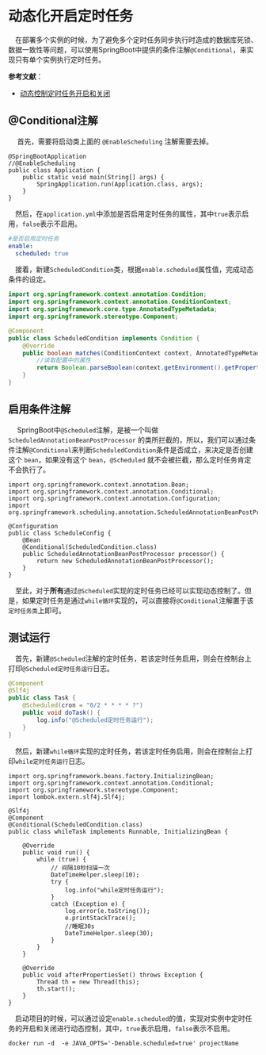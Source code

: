 # 动态化开启定时任务

​	　在部署多个实例的时候，为了避免多个定时任务同步执行时造成的数据库死锁、数据一致性等问题，可以使用SpringBoot中提供的条件注解`@Conditional`，来实现只有单个实例执行定时任务。

**参考文献**：

- [动态控制定时任务开启和关闭](https://blog.csdn.net/weixin_28873283/article/details/112833287)



## @Conditional注解

​	　首先，需要将启动类上面的 `@EnableScheduling` 注解需要去掉。

```java{2}
@SpringBootApplication
//@EnableScheduling
public class Application {
    public static void main(String[] args) {
        SpringApplication.run(Application.class, args);
    }
}
```

​	　然后，在`application.yml`中添加是否启用定时任务的属性，其中`true`表示启用，`false`表示不启用。

```yml
#是否启用定时任务
enable:
  scheduled: true
```

​	　接着，新建`ScheduledCondition`类，根据`enable.scheduled`属性值，完成动态条件的设定。

```java
import org.springframework.context.annotation.Condition;
import org.springframework.context.annotation.ConditionContext;
import org.springframework.core.type.AnnotatedTypeMetadata;
import org.springframework.stereotype.Component;

@Component
public class ScheduledCondition implements Condition {
    @Override
    public boolean matches(ConditionContext context, AnnotatedTypeMetadata metadata) {
        //读取配置中的属性
        return Boolean.parseBoolean(context.getEnvironment().getProperty("enable.scheduled"));
    }
}
```



## 启用条件注解

​	　SpringBoot中`@Scheduled`注解，是被一个叫做 `ScheduledAnnotationBeanPostProcessor` 的类所拦截的，所以，我们可以通过条件注解`@Conditional`来判断`ScheduledCondition`条件是否成立，来决定是否创建这个 `bean`，如果没有这个 `bean`，`@Scheduled` 就不会被拦截，那么定时任务肯定不会执行了。

```java{8-12}
import org.springframework.context.annotation.Bean;
import org.springframework.context.annotation.Conditional;
import org.springframework.context.annotation.Configuration;
import org.springframework.scheduling.annotation.ScheduledAnnotationBeanPostProcessor;

@Configuration
public class ScheduleConfig {
    @Bean
    @Conditional(ScheduledCondition.class)
    public ScheduledAnnotationBeanPostProcessor processor() {
        return new ScheduledAnnotationBeanPostProcessor();
    }
}
```

​	　至此，对于**所有**通过`@Scheduled`实现的定时任务已经可以实现动态控制了。但是，如果定时任务是通过`while循环`实现的，可以直接将`@Conditional`注解置于该`定时任务类`上即可。



## 测试运行

​	　首先，新建`@Scheduled`注解的定时任务，若该定时任务启用，则会在控制台上打印`@Scheduled定时任务运行`日志。

```java
@Component
@Slf4j
public class Task {
    @Scheduled(cron = "0/2 * * * * ?")
    public void doTask() {
        log.info("@Scheduled定时任务运行");
    }
}
```

​	　然后，新建`while循环`实现的定时任务，若该定时任务启用，则会在控制台上打印`while定时任务运行`日志。

```java{8}
import org.springframework.beans.factory.InitializingBean;
import org.springframework.context.annotation.Conditional;
import org.springframework.stereotype.Component;
import lombok.extern.slf4j.Slf4j;

@Slf4j
@Component
@Conditional(ScheduledCondition.class)
public class whileTask implements Runnable, InitializingBean {
	
	@Override
	public void run() {
		while (true) {
			// 间隔10秒扫描一次
			DateTimeHelper.sleep(10);
			try {
				log.info("while定时任务运行");
			}
			catch (Exception e) {
				log.error(e.toString());
				e.printStackTrace();
				//睡眠30s
				DateTimeHelper.sleep(30);
			}
		}
	}

	@Override
	public void afterPropertiesSet() throws Exception {
		Thread th = new Thread(this);
		th.start();
	}
}
```

​	　启动项目的时候，可以通过设定`enable.scheduled`的值，实现对实例中定时任务的开启和关闭进行动态控制，其中，`true`表示启用，`false`表示不启用。

```shell
docker run -d  -e JAVA_OPTS='-Denable.scheduled=true' projectName
```

